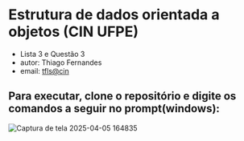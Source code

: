 # Estrutura de dados orientada a objetos (CIN UFPE)
  - Lista 3 e Questão 3
  - autor: Thiago Fernandes
  - email: <tfls@cin>

## Para executar, clone o repositório e digite os comandos a seguir no prompt(windows):
![Captura de tela 2025-04-05 164835](https://github.com/user-attachments/assets/68c24987-ead9-473a-a7c2-ae1bc9395e83)


